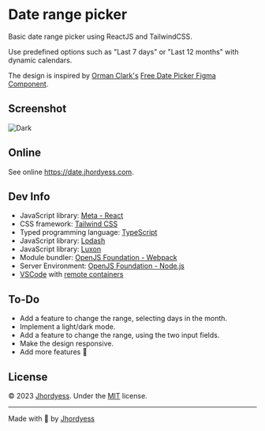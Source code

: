 # Date range picker

Basic date range picker using ReactJS and TailwindCSS.

Use predefined options such as "Last 7 days" or "Last 12 months" with dynamic calendars.

The design is inspired by [Orman Clark's](https://dribbble.com/ormanclark) [Free Date Picker Figma Component](https://dribbble.com/shots/15616759-Free-Date-Picker-Figma-Component/attachments/7406055?mode=media).

## Screenshot

![Dark](https://res.cloudinary.com/jhordyess/image/upload/v1679088091/date-range-picker/dark.png)

## Online

See online <https://date.jhordyess.com>.

## Dev Info

- JavaScript library: [Meta - React](https://reactjs.org/)
- CSS framework: [Tailwind CSS](https://tailwindcss.com/)
- Typed programming language: [TypeScript](https://www.typescriptlang.org/)
- JavaScript library: [Lodash](https://lodash.com/)
- JavaScript library: [Luxon](https://moment.github.io/luxon)
- Module bundler: [OpenJS Foundation - Webpack](https://webpack.js.org/)
- Server Environment: [OpenJS Foundation - Node.js](https://nodejs.org/)
- [VSCode](https://code.visualstudio.com/) with [remote containers](https://code.visualstudio.com/docs/remote/containers)

## To-Do

- Add a feature to change the range, selecting days in the month.
- Implement a light/dark mode.
- Add a feature to change the range, using the two input fields.
- Make the design responsive.
- Add more features 🤔

## License

© 2023 [Jhordyess](https://github.com/jhordyess). Under the [MIT](https://choosealicense.com/licenses/mit/) license.

---

Made with 💪 by [Jhordyess](https://www.jhordyess.com/)
